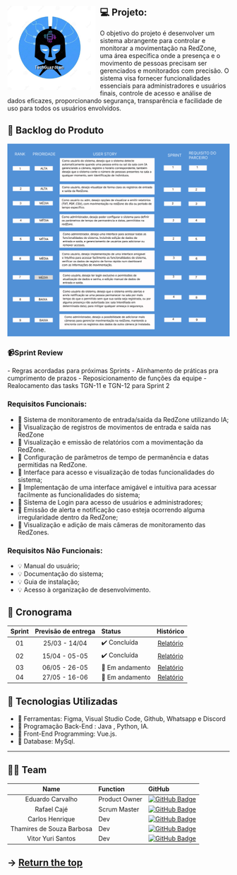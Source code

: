 <span id="topo">
<div align="center">
    <img src="/Documentos/techguardian.png" width="200px" style="float: left; margin-right: 10px;" />
</div>


##  💻 Projeto:
  O objetivo do projeto é desenvolver um sistema abrangente para controlar e monitorar a movimentação na RedZone, uma área específica onde a presença e o movimento de pessoas precisam ser gerenciados e monitorados com precisão. O sistema visa fornecer funcionalidades essenciais para administradores e usuários finais, controle de acesso e análise de dados eficazes, proporcionando segurança, transparência e facilidade de uso para todos os usuários envolvidos.

  
## :dart: Backlog do Produto  
<p>
<img src="/Documentos/BACKLOG.png" width="900px" />
</p>

### 📹Sprint Review
<p>
- Regras acordadas para próximas Sprints
- Alinhamento de práticas pra cumprimento de prazos
- Reposicionamento de funções da equipe
- Realocamento das tasks TGN-11 e TGN-12 para Sprint 2
</p>


### Requisitos Funcionais:
- :memo:   Sistema de monitoramento de entrada/saída da RedZone utilizando IA;
- :memo:   Visualização de registros de movimentos de entrada e saída nas RedZone
- :memo:   Visualização e emissão de relatórios com a movimentação da RedZone.
- :memo:   Configuração de parâmetros de tempo de permanência e datas permitidas na RedZone.
- :memo:  Interface para acesso e visualização de todas funcionalidades do sistema;
- :memo:   Implementação de uma interface amigável e intuitiva para acessar facilmente as funcionalidades do sistema;
- :memo:   Sistema de Login para acesso de usuários e administradores;
- :memo:   Emissão de alerta e notificação caso esteja ocorrendo alguma irregularidade dentro da RedZone;
- :memo:   Visualização e adição de mais câmeras de monitoramento das RedZones.


### Requisitos Não Funcionais:
- :bulb:  Manual do usuário;
- :bulb:  Documentação do sistema;
- :bulb:  Guia de instalação;
- :bulb:  Acesso à organização de desenvolvimento.


## :dart: Cronograma

| Sprint | Previsão de entrega | Status           | Histórico |
|:--:|:----------:|:-------------------|:-------------------------------------------------:|
| 01 | 25/03 - 14/04 | ✔️ Concluída    | [Relatório](https://github.com/TechGuardian7/Doc_TechGuardian7/blob/main/Sprint01/README.md) |
| 02 | 15/04 - 05-05 | ✔️ Concluída    | [Relatório](https://github.com/TechGuardian7/Doc_TechGuardian7/blob/main/Sprint02/README.md)|
| 03 | 06/05 - 26-05 | 🚧 Em andamento    | [Relatório](https://github.com) |
| 04 | 27/05 - 16-06 | 🚧 Em andamento    | [Relatório](https://github.co) |

## :dart: Tecnologias Utilizadas 

- 🔧  Ferramentas: Figma, Visual Studio Code, Github, Whatsapp e Discord
- 🔧  Programação Back-End : Java , Python, IA.
- 🔧  Front-End Programming:  Vue.js.
- 🔧  Database: MySql.

<hr>

<span id="team">

## 👨‍💻 Team


|    Name     | Function |      GitHub    |
|:-----------: |:------|:----------------------------|
| Eduardo Carvalho | Product Owner | [![GitHub Badge](https://img.shields.io/badge/GitHub-100000?style=for-the-badge&logo=github&logoColor=white)](https://github.com/EduardoPereiraCarvalho) |
| Rafael Cajé | Scrum Master | [![GitHub Badge](https://img.shields.io/badge/GitHub-100000?style=for-the-badge&logo=github&logoColor=white)](https://github.com/Rafael-Caje) |
| Carlos Henrique | Dev | [![GitHub Badge](https://img.shields.io/badge/GitHub-100000?style=for-the-badge&logo=github&logoColor=white)](https://github.com/Carlos-Henrique39) |
| Thamires de Souza Barbosa | Dev | [![GitHub Badge](https://img.shields.io/badge/GitHub-100000?style=for-the-badge&logo=github&logoColor=white)](https://github.com/Thamires-S0uza) |
| Vitor Yuri Santos | Dev | [![GitHub Badge](https://img.shields.io/badge/GitHub-100000?style=for-the-badge&logo=github&logoColor=white)](https://github.com/Vitor-y) |


→ [Return the top](#returnthetop)
---

